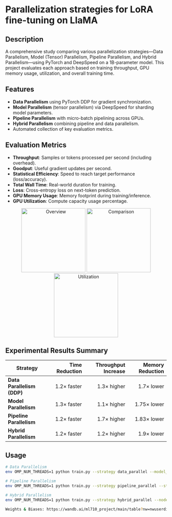# Parallelization strategies for LoRA fine-tuning on LlaMA

## Description
A comprehensive study comparing various parallelization strategies—Data Parallelism, Model (Tensor) Parallelism, Pipeline Parallelism, and Hybrid Parallelism—using PyTorch and DeepSpeed on a 1B-parameter model. This project evaluates each approach based on training throughput, GPU memory usage, utilization, and overall training time.

## Features
- **Data Parallelism** using PyTorch DDP for gradient synchronization.
- **Model Parallelism** (tensor parallelism) via DeepSpeed for sharding model parameters.
- **Pipeline Parallelism** with micro-batch pipelining across GPUs.
- **Hybrid Parallelism** combining pipeline and data parallelism.
- Automated collection of key evaluation metrics.

## Evaluation Metrics
- **Throughput**: Samples or tokens processed per second (including overhead).
- **Goodput**: Useful gradient updates per second.
- **Statistical Efficiency**: Speed to reach target performance (loss/accuracy).
- **Total Wall Time**: Real-world duration for training.
- **Loss**: Cross-entropy loss on next-token prediction.
- **GPU Memory Usage**: Memory footprint during training/inference.
- **GPU Utilization**: Compute capacity usage percentage.

<p align="center">
  <img src="lora-parallelization-strategies/lora-parallelization-strategies/gpu.png" width="200" alt="Overview" />
  <img src="lora-parallelization-strategies/lora-parallelization-strategies/mem.png" width="200" alt="Comparison" />
  <img src="lora-parallelization-strategies/lora-parallelization-strategies/thr.png" width="200" alt="Utilization" />
</p>


## Experimental Results Summary
| Strategy                     | Time Reduction | Throughput Increase | Memory Reduction | 
|------------------------------|---------------:|--------------------:|-----------------:|
| **Data Parallelism (DDP)**   | 1.2× faster    | 1.3× higher         | 1.7× lower       | 
| **Model Parallelism**        | 1.3× faster    | 1.1× higher         | 1.75× lower      | 
| **Pipeline Parallelism**     | 1.2× faster    | 1.7× higher         | 1.83× lower      | 
| **Hybrid Parallelism**       | 1.2× faster    | 1.2× higher         | 1.9× lower       | 

## Usage

```bash
# Data Parallelism
env OMP_NUM_THREADS=1 python train.py --strategy data_parallel --model_size 1B

# Pipeline Parallelism
env OMP_NUM_THREADS=1 python train.py --strategy pipeline_parallel --stages 2

# Hybrid Parallelism
env OMP_NUM_THREADS=1 python train.py --strategy hybrid_parallel --nodes 2 --gpus_per_node 1

Weights & Biases: https://wandb.ai/ml710_project/main/table?nw=nwuserdianaturmakhan
